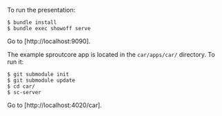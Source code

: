 To run the presentation:

    $ bundle install
    $ bundle exec showoff serve

Go to [http://localhost:9090].

The example sproutcore app is located in the `car/apps/car/` directory.  To run it:

    $ git submodule init 
    $ git submodule update 
    $ cd car/
    $ sc-server

Go to [http://localhost:4020/car].
